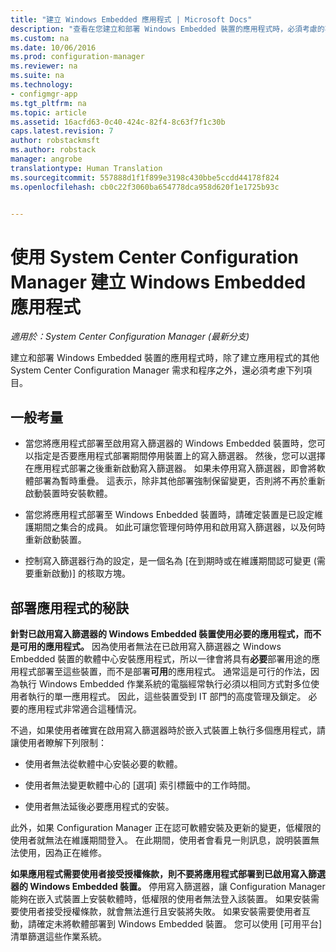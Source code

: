 ```yaml
---
title: "建立 Windows Embedded 應用程式 | Microsoft Docs"
description: "查看在您建立和部署 Windows Embedded 裝置的應用程式時，必須考慮的事項。"
ms.custom: na
ms.date: 10/06/2016
ms.prod: configuration-manager
ms.reviewer: na
ms.suite: na
ms.technology:
- configmgr-app
ms.tgt_pltfrm: na
ms.topic: article
ms.assetid: 16acfd63-0c40-424c-82f4-8c63f7f1c30b
caps.latest.revision: 7
author: robstackmsft
ms.author: robstack
manager: angrobe
translationtype: Human Translation
ms.sourcegitcommit: 557888d1f1f899e3198c430bbe5ccdd44178f824
ms.openlocfilehash: cb0c22f3060ba654778dca958d620f1e1725b93c


---
```

# <a name="create-windows-embedded-applications-with-system-center-configuration-manager"></a>使用 System Center Configuration Manager 建立 Windows Embedded 應用程式

*適用於：System Center Configuration Manager (最新分支)*

建立和部署 Windows Embedded 裝置的應用程式時，除了建立應用程式的其他 System Center Configuration Manager 需求和程序之外，還必須考慮下列項目。  

## <a name="general-considerations"></a>一般考量  

-   當您將應用程式部署至啟用寫入篩選器的 Windows Embedded 裝置時，您可以指定是否要應用程式部署期間停用裝置上的寫入篩選器。 然後，您可以選擇在應用程式部署之後重新啟動寫入篩選器。 如果未停用寫入篩選器，即會將軟體部署為暫時重疊。 這表示，除非其他部署強制保留變更，否則將不再於重新啟動裝置時安裝軟體。  

-   當您將應用程式部署至 Windows Enbedded 裝置時，請確定裝置是已設定維護期間之集合的成員。 如此可讓您管理何時停用和啟用寫入篩選器，以及何時重新啟動裝置。  

-   控制寫入篩選器行為的設定，是一個名為 [在到期時或在維護期間認可變更 (需要重新啟動)] 的核取方塊。  

## <a name="tips-for-deploying-applications"></a>部署應用程式的秘訣  

**針對已啟用寫入篩選器的 Windows Embedded 裝置使用必要的應用程式，而不是可用的應用程式。** 因為使用者無法在已啟用寫入篩選器之 Windows Embedded 裝置的軟體中心安裝應用程式，所以一律會將具有**必要**部署用途的應用程式部署至這些裝置，而不是部署**可用**的應用程式。 通常這是可行的作法，因為執行 Windows Embedded 作業系統的電腦經常執行必須以相同方式對多位使用者執行的單一應用程式。 因此，這些裝置受到 IT 部門的高度管理及鎖定。 必要的應用程式非常適合這種情況。

 不過，如果使用者確實在啟用寫入篩選器時於嵌入式裝置上執行多個應用程式，請讓使用者瞭解下列限制：  

-   使用者無法從軟體中心安裝必要的軟體。  

-   使用者無法變更軟體中心的 [選項] 索引標籤中的工作時間。  

-   使用者無法延後必要應用程式的安裝。  

此外，如果 Configuration Manager 正在認可軟體安裝及更新的變更，低權限的使用者就無法在維護期間登入。 在此期間，使用者會看見一則訊息，說明裝置無法使用，因為正在維修。  

**如果應用程式需要使用者接受授權條款，則不要將應用程式部署到已啟用寫入篩選器的 Windows Embedded 裝置。** 停用寫入篩選器，讓 Configuration Manager 能夠在嵌入式裝置上安裝軟體時，低權限的使用者無法登入該裝置。 如果安裝需要使用者接受授權條款，就會無法進行且安裝將失敗。 如果安裝需要使用者互動，請確定未將軟體部署到 Windows Embedded 裝置。 您可以使用 [可用平台] 清單篩選這些作業系統。  



<!--HONumber=Dec16_HO3-->


